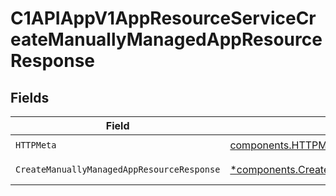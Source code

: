 # C1APIAppV1AppResourceServiceCreateManuallyManagedAppResourceResponse


## Fields

| Field                                                                                                                       | Type                                                                                                                        | Required                                                                                                                    | Description                                                                                                                 |
| --------------------------------------------------------------------------------------------------------------------------- | --------------------------------------------------------------------------------------------------------------------------- | --------------------------------------------------------------------------------------------------------------------------- | --------------------------------------------------------------------------------------------------------------------------- |
| `HTTPMeta`                                                                                                                  | [components.HTTPMetadata](../../models/components/httpmetadata.md)                                                          | :heavy_check_mark:                                                                                                          | N/A                                                                                                                         |
| `CreateManuallyManagedAppResourceResponse`                                                                                  | [*components.CreateManuallyManagedAppResourceResponse](../../models/components/createmanuallymanagedappresourceresponse.md) | :heavy_minus_sign:                                                                                                          | Successful response                                                                                                         |
